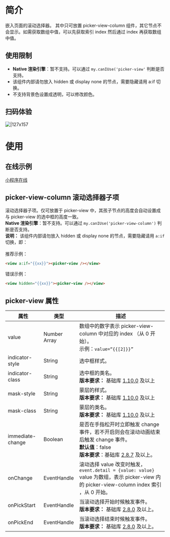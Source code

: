 # 简介

嵌入页面的滚动选择器。 其中只可放置 picker-view-column 组件，其它节点不会显示。如需获取数组中值，可以先获取索引 index 然后通过 index 再获取数组中值。

## 使用限制

- **Native 渲染引擎**：暂不支持。可以通过 `my.canIUse('picker-view'` 判断是否支持。
- 该组件内部请勿放入 hidden 或 display none 的节点，需要隐藏请用 a:if 切换。
- 不支持背景色设置成透明，可以修改颜色。

## 扫码体验

![|127x157](https://gw.alipayobjects.com/zos/skylark-tools/public/files/d93b902d444664bdadf2b4a7c7e6ba4b.png#align=left&display=inline&height=157&margin=%5Bobject%20Object%5D&originHeight=157&originWidth=127&status=done&style=none&width=127)

# 使用

## 在线示例

[小程序在线](https://opendocs.alipay.com/openbox/mini/opendocs/basic-component?view=preview&defaultPage=pages/picker-view/index&defaultOpenedFiles=pages/picker-view/index&theme=light)

## picker-view-column 滚动选择器子项

滚动选择器子项。仅可放置于 picker-view 中，其孩子节点的高度会自动设置成与 picker-view 的选中框的高度一致。
<br />**Native 渲染引擎**：暂不支持。可以通过 `my.canIUse('picker-view-column')` 判断是否支持。
<br />**说明：** 该组件内部请勿放入 hidden 或 display none 的节点，需要隐藏请用 `a:if` 切换，即： <br /><br />推荐示例：<br />

```html
<view a:if="{{xx}}"><picker-view /></view>
```

错误示例：

```html
<view hidden="{{xx}}"><picker-view /></view>
```

## picker-view 属性

| **属性** | **类型** | **描述** |
| --- | --- | --- |
| value | Number Array | 数组中的数字表示 picker-view-column 中对应的 index （从 0 开始）。<br />示例：`value=“{{[2]}}”` |
| indicator-style | String | 选中框样式。 |
| indicator-class | String | 选中框的类名。<br />**版本要求：** 基础库 [1.10.0](https://opendocs.alipay.com/mini/framework/compatibility) 及以上 |
| mask-style | String | 蒙层的样式。<br />**版本要求：** 基础库 [1.10.0](https://opendocs.alipay.com/mini/framework/compatibility) 及以上 |
| mask-class | String | 蒙层的类名。<br />**版本要求：** 基础库 [1.10.0](https://opendocs.alipay.com/mini/framework/compatibility) 及以上 |
| immediate-change | Boolean | 是否在手指松开时立即触发 change 事件，若不开启则会在滚动动画结束后触发 change 事件。<br/>**默认值**：false <br/>**版本要求**：基础库 [2.8.7](https://opendocs.alipay.com/mini/framework/lib-upgrade-v2) 及以上。|
| onChange | EventHandle | 滚动选择 value 改变时触发，`event.detail = {value: value}` value 为数组，表示 picker-view 内的 picker-view-column index 索引 ，从 0 开始。 |
| onPickStart | EventHandle | 当滚动选择开始时候触发事件。 <br />**版本要求：** 基础库 [2.8.0](https://opendocs.alipay.com/mini/framework/lib-upgrade-v2) 及以上。 |
| onPickEnd | EventHandle | 当滚动选择结束时候触发事件。<br />**版本要求：** 基础库 [2.8.0](https://opendocs.alipay.com/mini/framework/lib-upgrade-v2) 及以上。 |
